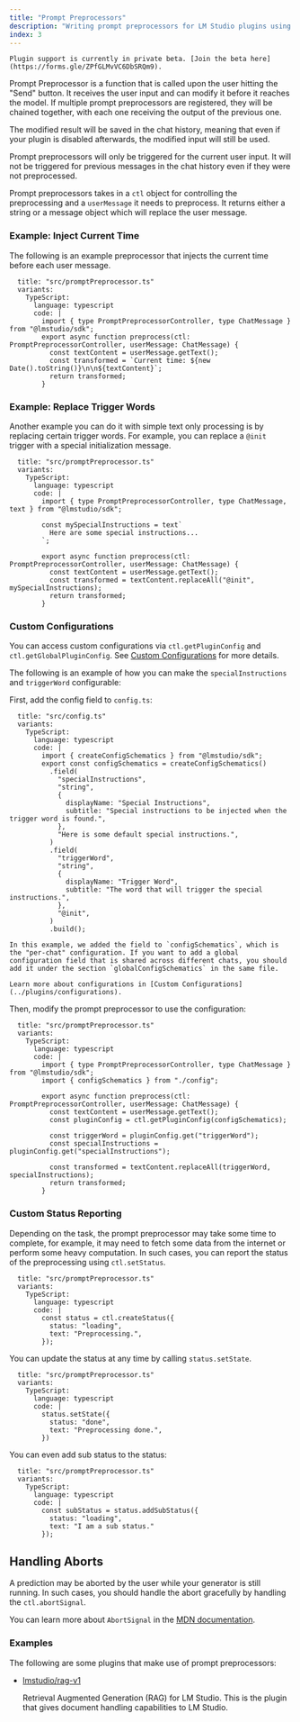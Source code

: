 ```yaml
---
title: "Prompt Preprocessors"
description: "Writing prompt preprocessors for LM Studio plugins using TypeScript"
index: 3
---
```


```lms_private_beta
Plugin support is currently in private beta. [Join the beta here](https://forms.gle/ZPfGLMvVC6DbSRQm9).
```

Prompt Preprocessor is a function that is called upon the user hitting the "Send" button. It receives the user input and can modify it before it reaches the model. If multiple prompt preprocessors are registered, they will be chained together, with each one receiving the output of the previous one.

The modified result will be saved in the chat history, meaning that even if your plugin is disabled afterwards, the modified input will still be used.

Prompt preprocessors will only be triggered for the current user input. It will not be triggered for previous messages in the chat history even if they were not preprocessed.

Prompt preprocessors takes in a `ctl` object for controlling the preprocessing and a `userMessage` it needs to preprocess. It returns either a string or a message object which will replace the user message.

### Example: Inject Current Time

The following is an example preprocessor that injects the current time before each user message.

```lms_code_snippet
  title: "src/promptPreprocessor.ts"
  variants:
    TypeScript:
      language: typescript
      code: |
        import { type PromptPreprocessorController, type ChatMessage } from "@lmstudio/sdk";
        export async function preprocess(ctl: PromptPreprocessorController, userMessage: ChatMessage) {
          const textContent = userMessage.getText();
          const transformed = `Current time: ${new Date().toString()}\n\n${textContent}`;
          return transformed;
        }
```

### Example: Replace Trigger Words

Another example you can do it with simple text only processing is by replacing certain trigger words. For example, you can replace a `@init` trigger with a special initialization message.

```lms_code_snippet
  title: "src/promptPreprocessor.ts"
  variants:
    TypeScript:
      language: typescript
      code: |
        import { type PromptPreprocessorController, type ChatMessage, text } from "@lmstudio/sdk";

        const mySpecialInstructions = text`
          Here are some special instructions...
        `;

        export async function preprocess(ctl: PromptPreprocessorController, userMessage: ChatMessage) {
          const textContent = userMessage.getText();
          const transformed = textContent.replaceAll("@init", mySpecialInstructions);
          return transformed;
        }
```

### Custom Configurations

You can access custom configurations via `ctl.getPluginConfig` and `ctl.getGlobalPluginConfig`. See [Custom Configurations](./configurations) for more details.

The following is an example of how you can make the `specialInstructions` and `triggerWord` configurable:

First, add the config field to `config.ts`:

```lms_code_snippet
  title: "src/config.ts"
  variants:
    TypeScript:
      language: typescript
      code: |
        import { createConfigSchematics } from "@lmstudio/sdk";
        export const configSchematics = createConfigSchematics()
          .field(
            "specialInstructions",
            "string",
            {
              displayName: "Special Instructions",
              subtitle: "Special instructions to be injected when the trigger word is found.",
            },
            "Here is some default special instructions.",
          )
          .field(
            "triggerWord",
            "string",
            {
              displayName: "Trigger Word",
              subtitle: "The word that will trigger the special instructions.",
            },
            "@init",
          )
          .build();
```

```lms_info
In this example, we added the field to `configSchematics`, which is the "per-chat" configuration. If you want to add a global configuration field that is shared across different chats, you should add it under the section `globalConfigSchematics` in the same file.

Learn more about configurations in [Custom Configurations](../plugins/configurations).
```

Then, modify the prompt preprocessor to use the configuration:

```lms_code_snippet
  title: "src/promptPreprocessor.ts"
  variants:
    TypeScript:
      language: typescript
      code: |
        import { type PromptPreprocessorController, type ChatMessage } from "@lmstudio/sdk";
        import { configSchematics } from "./config";

        export async function preprocess(ctl: PromptPreprocessorController, userMessage: ChatMessage) {
          const textContent = userMessage.getText();
          const pluginConfig = ctl.getPluginConfig(configSchematics);

          const triggerWord = pluginConfig.get("triggerWord");
          const specialInstructions = pluginConfig.get("specialInstructions");

          const transformed = textContent.replaceAll(triggerWord, specialInstructions);
          return transformed;
        }
```

### Custom Status Reporting

Depending on the task, the prompt preprocessor may take some time to complete, for example, it may need to fetch some data from the internet or perform some heavy computation. In such cases, you can report the status of the preprocessing using `ctl.setStatus`.

```lms_code_snippet
  title: "src/promptPreprocessor.ts"
  variants:
    TypeScript:
      language: typescript
      code: |
        const status = ctl.createStatus({
          status: "loading",
          text: "Preprocessing.",
        });
```

You can update the status at any time by calling `status.setState`.

```lms_code_snippet
  title: "src/promptPreprocessor.ts"
  variants:
    TypeScript:
      language: typescript
      code: |
        status.setState({
          status: "done",
          text: "Preprocessing done.",
        })
```

You can even add sub status to the status:

```lms_code_snippet
  title: "src/promptPreprocessor.ts"
  variants:
    TypeScript:
      language: typescript
      code: |
        const subStatus = status.addSubStatus({
          status: "loading",
          text: "I am a sub status."
        });
```

## Handling Aborts

A prediction may be aborted by the user while your generator is still running. In such cases, you should handle the abort gracefully by handling the `ctl.abortSignal`.

You can learn more about `AbortSignal` in the [MDN documentation](https://developer.mozilla.org/en-US/docs/Web/API/AbortSignal).

### Examples

The following are some plugins that make use of prompt preprocessors:

- [lmstudio/rag-v1](https://lmstudio.ai/lmstudio/rag-v1)

  Retrieval Augmented Generation (RAG) for LM Studio. This is the plugin that gives document handling capabilities to LM Studio.
